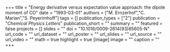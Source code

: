 +++
title = "Energy derivative versus expectation value approach: the dipole moment of CO"
date = "1993-03-01"
authors = ["M. Ernzerhof","C. Marian","S. Peyerimhoff"]
tags = []
publication_types = ["2"]
publication = "_Chemical Physics Letters_"
publication_short = ""
summary = ""
featured = false
projects = []
slides = ""
doi = "10.1016/0009-2614(93)85605-N"
url_code = ""
url_dataset = ""
url_poster = ""
url_slides = ""
url_source = ""
url_video = ""
math = true
highlight = true
[image]
image = ""
caption = ""
+++

